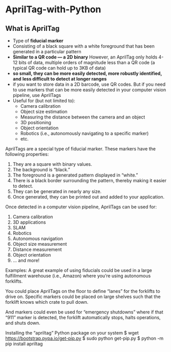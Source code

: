 # AprilTag-with-Python

## What is AprilTag
- Type of **fiducial marker**
- Consisting of a black square with a white foreground that has been generated 
in a particular pattern
- **Similar to a QR code — a 2D binary** However, an AprilTag only holds 4-12 
bits of data, multiple orders of magnitude less than a QR code (a typical QR 
code can hold up to 3KB of data)
- **so small, they can be more easily detected, more robustly identified, and** 
**less difficult to detect at longer ranges**
- if you want to store data in a 2D barcode, use QR codes. But if you need to 
use markers that can be more easily detected in your computer vision pipeline, 
use AprilTags
- Useful for (but not limited to):
	- Camera calibration
	- Object size estimation
	- Measuring the distance between the camera and an object
	- 3D positioning
	- Object orientation
	- Robotics (i.e., autonomously navigating to a specific marker)
	- etc.
	
AprilTags are a special type of fiducial marker. These markers have the 
following properties:

1. They are a square with binary values.
1. The background is “black.”
1. The foreground is a generated pattern displayed in “white.”
1. There is a black border surrounding the pattern, thereby making it easier to 
detect.
1. They can be generated in nearly any size.
1. Once generated, they can be printed out and added to your application.

Once detected in a computer vision pipeline, AprilTags can be used for:

1. Camera calibration
1. 3D applications
1. SLAM
1. Robotics
1. Autonomous navigation
1. Object size measurement
1. Distance measurement
1. Object orientation
1. ... and more!

Examples:
A great example of using fiducials could be used in a large fulfillment warehouse (i.e., Amazon) where you’re using autonomous forklifts.

You could place AprilTags on the floor to define “lanes” for the forklifts to drive on. Specific markers could be placed on large shelves such that the forklift knows which crate to pull down.

And markers could even be used for “emergency shutdowns” where if that “911” marker is detected, the forklift automatically stops, halts operations, and shuts down.

Installing the “apriltag” Python package on your system
$ wget https://bootstrap.pypa.io/get-pip.py
$ sudo python get-pip.py
$ python -m pip install apriltag
